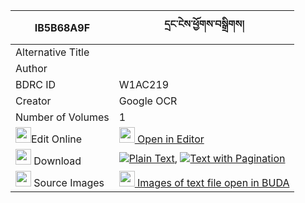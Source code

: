 |IB5B68A9F|དྲང་ངེས་ཕྱོགས་བསྒྲིགས། 
| --- | --- 
|Alternative Title |
|Author | 
|BDRC ID | W1AC219
|Creator | Google OCR
|Number of Volumes| 1
|<img width="25" src="https://img.icons8.com/color/25/000000/edit-property.png">Edit Online| [<img width="25" src="https://avatars.githubusercontent.com/u/45091458?s=200&v=4"> Open in Editor](http://editor.openpecha.org/IB5B68A9F)
|<img width="25" src="https://img.icons8.com/fluent/48/000000/download-2.png"/>  Download | [![](https://img.icons8.com/color/20/000000/txt.png)Plain Text](https://github.com/Openpecha/IB5B68A9F/releases/download/v2/drang_nge_chok_drik_plain_IB5B68A9F.zip), [![](https://img.icons8.com/color/20/000000/txt.png)Text with Pagination](https://github.com/Openpecha/IB5B68A9F/releases/download/v2/drang_nge_chok_drik_pages_IB5B68A9F.zip)
|<img width="25" src="https://img.icons8.com/plasticine/100/000000/pictures-folder.png"/>  Source Images | [<img width="25" src="https://library.bdrc.io/icons/BUDA-small.svg"> Images of text file open in BUDA](https://library.bdrc.io/show/bdr:W1AC219)